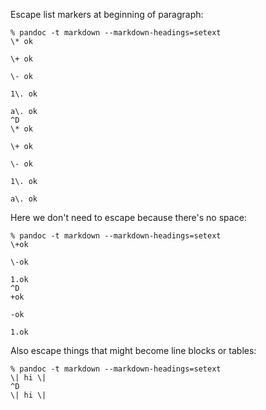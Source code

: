 Escape list markers at beginning of paragraph:

```
% pandoc -t markdown --markdown-headings=setext
\* ok

\+ ok

\- ok

1\. ok

a\. ok
^D
\* ok

\+ ok

\- ok

1\. ok

a\. ok
```

Here we don't need to escape because there's no space:

```
% pandoc -t markdown --markdown-headings=setext
\+ok

\-ok

1.ok
^D
+ok

-ok

1.ok
```

Also escape things that might become line blocks or tables:

```
% pandoc -t markdown --markdown-headings=setext
\| hi \|
^D
\| hi \|
```

